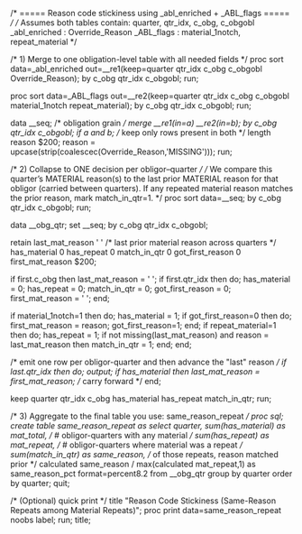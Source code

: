 /* ===== Reason code stickiness using _abl_enriched + _ABL_flags ===== */
/* Assumes both tables contain: quarter, qtr_idx, c_obg, c_obgobl
   _abl_enriched : Override_Reason
   _ABL_flags    : material_1notch, repeat_material
*/

/* 1) Merge to one obligation-level table with all needed fields */
proc sort data=_abl_enriched
          out=__re1(keep=quarter qtr_idx c_obg c_obgobl Override_Reason);
  by c_obg qtr_idx c_obgobl;
run;

proc sort data=_ABL_flags
          out=__re2(keep=quarter qtr_idx c_obg c_obgobl material_1notch repeat_material);
  by c_obg qtr_idx c_obgobl;
run;

data __seq; /* obligation grain */
  merge __re1(in=a) __re2(in=b);
  by c_obg qtr_idx c_obgobl;
  if a and b;  /* keep only rows present in both */
  length reason $200;
  reason = upcase(strip(coalescec(Override_Reason,'MISSING')));
run;

/* 2) Collapse to ONE decision per obligor–quarter */
/* We compare this quarter’s MATERIAL reason(s) to the last prior MATERIAL reason
   for that obligor (carried between quarters). If any repeated material reason
   matches the prior reason, mark match_in_qtr=1. */
proc sort data=__seq; by c_obg qtr_idx c_obgobl; run;

data __obg_qtr;
  set __seq;
  by c_obg qtr_idx c_obgobl;

  retain last_mat_reason ' '  /* last prior material reason across quarters */
         has_material 0 has_repeat 0 match_in_qtr 0
         got_first_reason 0 first_mat_reason $200;

  if first.c_obg then last_mat_reason = ' ';
  if first.qtr_idx then do;
     has_material = 0; has_repeat = 0; match_in_qtr = 0;
     got_first_reason = 0; first_mat_reason = ' ';
  end;

  if material_1notch=1 then do;
     has_material = 1;
     if got_first_reason=0 then do; first_mat_reason = reason; got_first_reason=1; end;
     if repeat_material=1 then do;
        has_repeat = 1;
        if not missing(last_mat_reason) and reason = last_mat_reason then match_in_qtr = 1;
     end;
  end;

  /* emit one row per obligor-quarter and then advance the "last" reason */
  if last.qtr_idx then do;
     output;
     if has_material then last_mat_reason = first_mat_reason; /* carry forward */
  end;

  keep quarter qtr_idx c_obg has_material has_repeat match_in_qtr;
run;

/* 3) Aggregate to the final table you use: same_reason_repeat */
proc sql;
  create table same_reason_repeat as
  select quarter,
         sum(has_material)                              as mat_total,   /* # obligor-quarters with any material */
         sum(has_repeat)                                as mat_repeat,  /* # obligor-quarters where material was a repeat */
         sum(match_in_qtr)                              as same_reason, /* of those repeats, reason matched prior */
         calculated same_reason / max(calculated mat_repeat,1)
                                                        as same_reason_pct format=percent8.2
  from __obg_qtr
  group by quarter
  order by quarter;
quit;

/* (Optional) quick print */
title "Reason Code Stickiness (Same-Reason Repeats among Material Repeats)";
proc print data=same_reason_repeat noobs label; run;
title;
